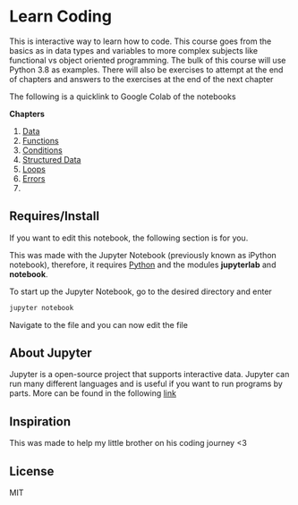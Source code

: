 # Learn Coding

This is interactive way to learn how to code. This course goes from the basics as in data types and variables to more complex subjects like functional vs object oriented programming. The bulk of this course will use Python 3.8 as examples. There will also be exercises to attempt at the end of chapters and answers to the exercises at the end of the next chapter



The following is a quicklink to Google Colab of the notebooks

**Chapters**

1. [Data](https://colab.research.google.com/github/Zeyu-Li/learn-coding/blob/master/.ipynb_checkpoints/Chapter%201%20-%20Data-checkpoint.ipynb)
2. [Functions](https://colab.research.google.com/github/Zeyu-Li/learn-coding/blob/master/.ipynb_checkpoints/Chapter%202%20-%20Functions-checkpoint.ipynb)
3. [Conditions](https://colab.research.google.com/github/Zeyu-Li/learn-coding/blob/master/Chapter%203%20-%20Conditions.ipynb)
4. [Structured Data](https://colab.research.google.com/github/Zeyu-Li/learn-coding/blob/master/Chapter%204%20-%20Structured%20Data.ipynb)
5. [Loops](https://colab.research.google.com/github/Zeyu-Li/learn-coding/blob/master/Chapter%205%20-%20Loops.ipynb)
6. [Errors](https://colab.research.google.com/github/Zeyu-Li/learn-coding/blob/master/Chapter%206%20-%20Errors.ipynb)
7. 



## Requires/Install

If you want to edit this notebook, the following section is for you.



This was made with the Jupyter Notebook (previously known as iPython notebook), therefore, it requires [Python](https://www.python.org/downloads/) and the modules **jupyterlab** and **notebook**.

To start up the Jupyter Notebook, go to the desired directory and enter

```bash
jupyter notebook
```

Navigate to the file and you can now edit the file 



## About Jupyter

Jupyter is a open-source project that supports interactive data. Jupyter can run many different languages and is useful if you want to run programs by parts. More can be found in the following [link](https://jupyter.org/about)



## Inspiration

This was made to help my little brother on his coding journey <3



## License

MIT

